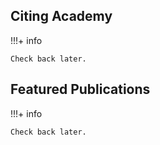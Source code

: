 ## Citing Academy

!!!+ info

    Check back later.

## Featured Publications

!!!+ info

    Check back later.
